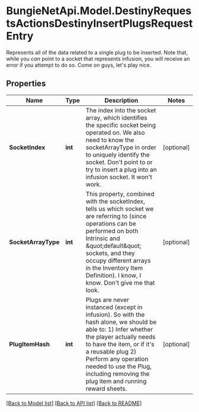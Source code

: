 # BungieNetApi.Model.DestinyRequestsActionsDestinyInsertPlugsRequestEntry
Represents all of the data related to a single plug to be inserted.  Note that, while you *can* point to a socket that represents infusion, you will receive an error if you attempt to do so. Come on guys, let's play nice.
## Properties

Name | Type | Description | Notes
------------ | ------------- | ------------- | -------------
**SocketIndex** | **int** | The index into the socket array, which identifies the specific socket being operated on. We also need to know the socketArrayType in order to uniquely identify the socket.  Don&#39;t point to or try to insert a plug into an infusion socket. It won&#39;t work. | [optional] 
**SocketArrayType** | **int** | This property, combined with the socketIndex, tells us which socket we are referring to (since operations can be performed on both Intrinsic and \&quot;default\&quot; sockets, and they occupy different arrays in the Inventory Item Definition). I know, I know. Don&#39;t give me that look. | [optional] 
**PlugItemHash** | **int** | Plugs are never instanced (except in infusion). So with the hash alone, we should be able to: 1) Infer whether the player actually needs to have the item, or if it&#39;s a reusable plug 2) Perform any operation needed to use the Plug, including removing the plug item and running reward sheets. | [optional] 

[[Back to Model list]](../README.md#documentation-for-models) [[Back to API list]](../README.md#documentation-for-api-endpoints) [[Back to README]](../README.md)

